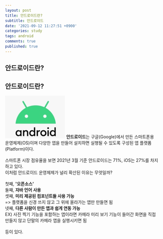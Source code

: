 ```yaml
---
layout: post
title: 안드로이드란?
subtitle: 안드로이드
date: '2021-09-12 11:27:51 +0900'
categories: study
tags: android
comments: true
published: true
---
```

## 안드로이드란?
<h2>안드로이드란?</h2>
<img src="/assets/img/and1.jpg" title="and1" alt="아무거나"/>
<strong>안드로이드</strong>는 구글(Google)에서 만든 스마트폰용 운영체제(OS)이며 다양한 앱을 만들어 설치하면 실행될 수 있도록 구성된 앱 플랫폼(Platform)이다.<br>
<br>
스마트폰 시장 점유율을 보면 2021년 3월 기준 안드로이드는 71%, iOS는 27%를 차지하고 있다.<br>
이처럼 안드로이드 운영체제가 널리 확산된 이유는 무엇일까?<br>
<br>
첫째, <strong>'오픈소스'</strong><br>
둘째, <strong>자바 언어 사용</strong><br>
셋째, <strong>미리 제공된 컴포넌트들 사용 가능</strong> <br>=> 플랫폼을 신경 쓰지 않고 그 위에 올라가는 앱만 만들면 됨 <br>
넷째, <strong>다른 사람이 만든 앱과 쉽게 연동 가능</strong> <br> EX) 사진 찍기 기능을 포함하는 앱이라면 카메라 미리 보기 기능이 들어간 화면을 직접 만들지 않고 단말의 카메라 앱을 실행시키면 됨 <br>
<br>
등이 있다.<br>

